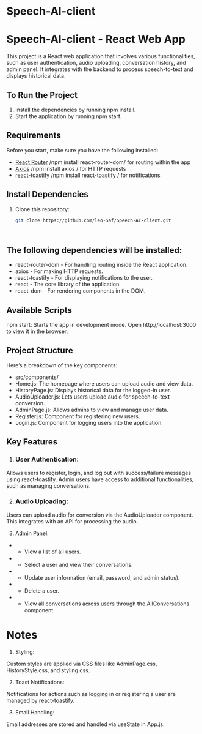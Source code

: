 # Speech-AI-client

# Speech-AI-client - React Web App

This project is a React web application that involves various functionalities, such as user authentication, audio uploading, conversation history, and admin panel. It integrates with the backend to process speech-to-text and displays historical data.

## To Run the Project
1. Install the dependencies by running npm install.
2. Start the application by running npm start.

## Requirements

Before you start, make sure you have the following installed:

- [React Router](https://reactrouter.com/) /npm install react-router-dom/  for routing within the app 
- [Axios](https://axios-http.com/) /npm install axios / for HTTP requests
- [react-toastify](https://fkhadra.github.io/react-toastify/) /npm install react-toastify / for notifications

## Install Dependencies

1. Clone this repository:

   ```bash
   git clone https://github.com/leo-Saf/Speech-AI-client.git
   



## The following dependencies will be installed:

* react-router-dom - For handling routing inside the React application.
* axios - For making HTTP requests.
* react-toastify - For displaying notifications to the user.
* react - The core library of the application.
* react-dom - For rendering components in the DOM.

## Available Scripts
npm start: Starts the app in development mode. Open http://localhost:3000 to view it in the browser.

## Project Structure
Here’s a breakdown of the key components:

* src/components/
* Home.js: The homepage where users can upload audio and view data.
* HistoryPage.js: Displays historical data for the logged-in user.
* AudioUploader.js: Lets users upload audio for speech-to-text conversion.
* AdminPage.js: Allows admins to view and manage user data.
* Register.js: Component for registering new users.
* Login.js: Component for logging users into the application.

## Key Features
1.  ### User Authentication:

Allows users to register, login, and log out with success/failure messages using react-toastify.
Admin users have access to additional functionalities, such as managing conversations.

2. ### Audio Uploading:

Users can upload audio for conversion via the AudioUploader component. This integrates with an API for processing the audio.

3. Admin Panel:

 * - View a list of all users.
 * - Select a user and view their conversations.
 * - Update user information (email, password, and admin status).
 * - Delete a user.
 * - View all conversations across users through the AllConversations component.


# Notes

1. Styling:

Custom styles are applied via CSS files like AdminPage.css, HistoryStyle.css, and styling.css.

2. Toast Notifications:

Notifications for actions such as logging in or registering a user are managed by react-toastify.

3. Email Handling:

Email addresses are stored and handled via useState in App.js.